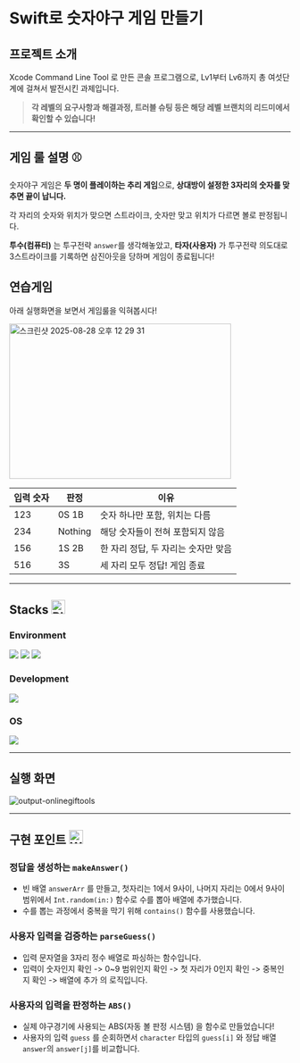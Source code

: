 # Swift로 숫자야구 게임 만들기

## 프로젝트 소개

Xcode Command Line Tool 로 만든 콘솔 프로그램으로, Lv1부터 Lv6까지 총 여섯단계에 걸쳐서 발전시킨 과제입니다.

> **각 레벨의 요구사항과 해결과정, 트러블 슈팅 등은 해당 레벨 브랜치의 리드미에서 확인할 수 있습니다!**

---

## 게임 룰 설명 ⚾ 
숫자야구 게임은 **두 명이 플레이하는 추리 게임**으로, **상대방이 설정한 3자리의 숫자를 맞추면 끝이 납니다.**

각 자리의 숫자와 위치가 맞으면 스트라이크, 숫자만 맞고 위치가 다르면 볼로 판정됩니다.

**투수(컴퓨터)** 는 투구전략 ```answer```를 생각해놓았고, **타자(사용자)** 가 투구전략 의도대로 3스트라이크를 기록하면 삼진아웃을 당하며 게임이 종료됩니다!

## 연습게임

아래 실행화면을 보면서 게임룰을 익혀봅시다! 


<img width="397" height="278" alt="스크린샷 2025-08-28 오후 12 29 31" src="https://github.com/user-attachments/assets/c9b3338b-b4c2-4a52-982c-b4169892c9a4" /> 



| 입력 숫자 | 판정    | 이유                               |
|-----------|---------|---------------------------------|
| 123       | 0S 1B   | 숫자 하나만 포함, 위치는 다름        |
| 234       | Nothing | 해당 숫자들이 전혀 포함되지 않음     |
| 156       | 1S 2B   | 한 자리 정답, 두 자리는 숫자만 맞음|
| 516       | 3S      | 세 자리 모두 정답! 게임 종료         |


---
## Stacks <img src="https://raw.githubusercontent.com/Tarikul-Islam-Anik/Animated-Fluent-Emojis/master/Emojis/Animals/Black%20Cat.png" alt="Black Cat" width="25" height="25" />
### Environment
<img src="https://img.shields.io/badge/Xcode-1575F9.svg?style=for-the-badge&logo=Xcode&logoColor=white"> <img src="https://img.shields.io/badge/github-181717?style=for-the-badge&logo=github&logoColor=white"> <img src="https://img.shields.io/badge/git-F05032?style=for-the-badge&logo=git&logoColor=white">

### Development
<img src="https://img.shields.io/badge/Swift-F05138.svg?style=for-the-badge&logo=swift&logoColor=white">   

### OS
<img src="https://img.shields.io/badge/macOS-000000.svg?style=for-the-badge&logo=apple&logoColor=white">

---
## 실행 화면

![output-onlinegiftools](https://github.com/user-attachments/assets/71dc7429-4f1b-4937-b1c8-b07f5b7cb1f2)


---
## 구현 포인트 <img src="https://raw.githubusercontent.com/Tarikul-Islam-Anik/Telegram-Animated-Emojis/main/Symbols/White%20Exclamation%20Mark.webp" alt="White Exclamation Mark" width="25" height="25" />

### 정답을 생성하는 ```makeAnswer()```
- 빈 배열 ```answerArr``` 를 만들고, 첫자리는 1에서 9사이, 나머지 자리는 0에서 9사이 범위에서 ```Int.random(in:)``` 함수로 수를 뽑아 배열에 추가했습니다.
- 수를 뽑는 과정에서 중복을 막기 위해 ```contains()``` 함수를 사용했습니다.

### 사용자 입력을 검증하는 ```parseGuess()```
- 입력 문자열을 3자리 정수 배열로 파싱하는 함수입니다.
- 입력이 숫자인지 확인 -> 0~9 범위인지 확인 -> 첫 자리가 0인지 확인 -> 중복인지 확인 -> 배열에 추가 의 로직입니다.

### 사용자의 입력을 판정하는 ```ABS()```
- 실제 야구경기에 사용되는 ABS(자동 볼 판정 시스템) 을 함수로 만들었습니다!
- 사용자의 입력 ```guess``` 를 순회하면서 ```character``` 타입의 ```guess[i]``` 와 정답 배열 ```answer```의 ```answer[j]```를 비교합니다.




























